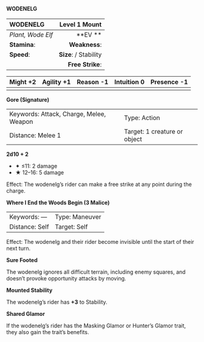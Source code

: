 #### WODENELG

| WODENELG          |      **Level 1 Mount** |
| :---------------- | ---------------------: |
| *Plant, Wode Elf* |            \*\*EV \*\* |
| **Stamina**:      |          **Weakness**: |
| **Speed**:        | **Size**:  / Stability |
|                   |       **Free Strike**: |

| **Might** +2 | **Agility** +1 | **Reason** -1 | **Intuition** 0 | **Presence** -1 |
| ------------ | -------------- | ------------- | --------------- | --------------- |
|              |                |               |                 |                 |

**Gore (Signature)**

|                                         |                              |
| :-------------------------------------- | :--------------------------- |
| Keywords: Attack, Charge, Melee, Weapon | Type: Action                 |
| Distance: Melee 1                       | Target: 1 creature or object |

**2d10 + 2**

- ✦ ≤11: 2 damage
- ★ 12–16: 5 damage

Effect: The wodenelg’s rider can make a free strike at any point during the charge.

**Where I End the Woods Begin (3 Malice)**

|                |                |
| :------------- | :------------- |
| Keywords: —    | Type: Maneuver |
| Distance: Self | Target: Self   |

Effect: The wodenelg and their rider become invisible until the start of their next turn.

**Sure Footed**

The wodenelg ignores all difficult terrain, including enemy squares, and doesn’t provoke opportunity attacks by moving.

**Mounted Stability**

The wodenelg’s rider has **+3** to Stability.

**Shared Glamor**

If the wodenelg’s rider has the Masking Glamor or Hunter’s Glamor trait, they also gain the trait’s benefits.
